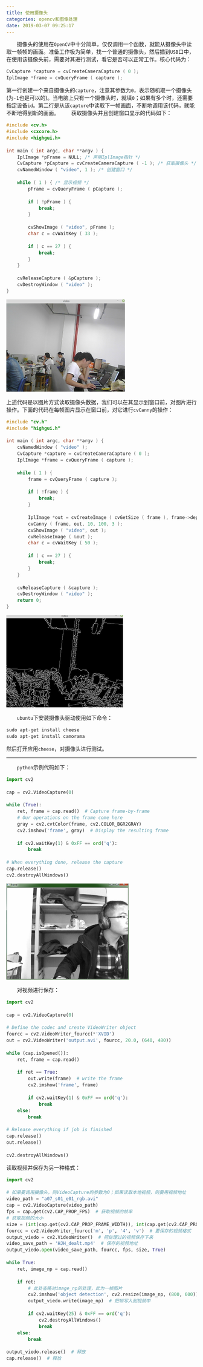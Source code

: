 ```yaml
---
title: 使用摄像头
categories: opencv和图像处理
date: 2019-03-07 09:25:17
---
```

&emsp;&emsp;摄像头的使用在`OpenCV`中十分简单，仅仅调用一个函数，就能从摄像头中读取一帧帧的画面。准备工作极为简单，找一个普通的摄像头，然后插到`USB`口中，在使用该摄像头前，需要对其进行测试，看它是否可以正常工作。核心代码为：<!--more-->

``` cpp
CvCapture *capture = cvCreateCameraCapture ( 0 );
IplImage *frame = cvQueryFrame ( capture );
```

第一行创建一个来自摄像头的`capture`，注意其参数为`0`，表示随机取一个摄像头(为`-1`也是可以的)。当电脑上只有一个摄像头时，就填`0`；如果有多个时，还需要指定设备`id`。第二行是从该`capture`中读取下一帧画面，不断地调用该代码，就能不断地得到新的画面。
&emsp;&emsp;获取摄像头并且创建窗口显示的代码如下：

``` cpp
#include <cv.h>
#include <cxcore.h>
#include <highgui.h>

int main ( int argc, char **argv ) {
    IplImage *pFrame = NULL; /* 声明IplImage指针 */
    CvCapture *pCapture = cvCreateCameraCapture ( -1 ); /* 获取摄像头 */
    cvNamedWindow ( "video", 1 ); /* 创建窗口 */

    while ( 1 ) { /* 显示视频 */
        pFrame = cvQueryFrame ( pCapture );

        if ( !pFrame ) {
            break;
        }

        cvShowImage ( "video", pFrame );
        char c = cvWaitKey ( 33 );

        if ( c == 27 ) {
            break;
        }
    }

    cvReleaseCapture ( &pCapture );
    cvDestroyWindow ( "video" );
}
```

<img src="./使用摄像头/1.png" height="244" width="314">

上述代码是以图片方式读取摄像头数据，我们可以在其显示到窗口前，对图片进行操作。下面的代码在每帧图片显示在窗口前，对它进行`cvCanny`的操作：

``` cpp
#include "cv.h"
#include "highgui.h"

int main ( int argc, char **argv ) {
    cvNamedWindow ( "video" );
    CvCapture *capture = cvCreateCameraCapture ( 0 );
    IplImage *frame = cvQueryFrame ( capture );

    while ( 1 ) {
        frame = cvQueryFrame ( capture );

        if ( !frame ) {
            break;
        }

        IplImage *out = cvCreateImage ( cvGetSize ( frame ), frame->depth, 1 );
        cvCanny ( frame, out, 10, 100, 3 );
        cvShowImage ( "video", out );
        cvReleaseImage ( &out );
        char c = cvWaitKey ( 50 );

        if ( c == 27 ) {
            break;
        }
    }

    cvReleaseCapture ( &capture );
    cvDestroyWindow ( "video" );
    return 0;
}
```

<img src="./使用摄像头/2.png" height="244" width="309">

&emsp;&emsp;`ubuntu`下安装摄像头驱动使用如下命令：

``` cpp
sudo apt-get install cheese
sudo apt-get install camorama
```

然后打开应用`cheese`，对摄像头进行测试。

---

&emsp;&emsp;`python`示例代码如下：

``` python
import cv2

cap = cv2.VideoCapture(0)

while (True):
    ret, frame = cap.read()  # Capture frame-by-frame
    # Our operations on the frame come here
    gray = cv2.cvtColor(frame, cv2.COLOR_BGR2GRAY)
    cv2.imshow('frame', gray)  # Display the resulting frame

    if cv2.waitKey(1) & 0xFF == ord('q'):
        break

# When everything done, release the capture
cap.release()
cv2.destroyAllWindows()
```

<img src="./使用摄像头/3.png" height="254" width="324">

&emsp;&emsp;对视频进行保存：

``` python
import cv2

cap = cv2.VideoCapture(0)

# Define the codec and create VideoWriter object
fourcc = cv2.VideoWriter_fourcc(*'XVID')
out = cv2.VideoWriter('output.avi', fourcc, 20.0, (640, 480))

while (cap.isOpened()):
    ret, frame = cap.read()

    if ret == True:
        out.write(frame)  # write the frame
        cv2.imshow('frame', frame)

        if cv2.waitKey(1) & 0xFF == ord('q'):
            break
    else:
        break

# Release everything if job is finished
cap.release()
out.release()

cv2.destroyAllWindows()
```

读取视频并保存为另一种格式：

``` python
import cv2

# 如果要调用摄像头，则VideoCapture的参数为0；如果读取本地视频，则要用视频地址
video_path = "a07_s01_e01_rgb.avi"
cap = cv2.VideoCapture(video_path)
fps = cap.get(cv2.CAP_PROP_FPS)  # 获取视频的帧率
# 获取视频的大小
size = (int(cap.get(cv2.CAP_PROP_FRAME_WIDTH)), int(cap.get(cv2.CAP_PROP_FRAME_HEIGHT)))
fourcc = cv2.VideoWriter_fourcc('m', 'p', '4', 'v')  # 要保存的视频格式
output_viedo = cv2.VideoWriter()  # 把处理过的视频保存下来
video_save_path = 'HJH_dealt.mp4'  # 保存的视频地址
output_viedo.open(video_save_path, fourcc, fps, size, True)

while True:
    ret, image_np = cap.read()

    if ret:
        # 此处省略对image_np的处理，此为一帧图片
        cv2.imshow('object detection', cv2.resize(image_np, (800, 600)))
        output_viedo.write(image_np)  # 把帧写入到视频中

        if cv2.waitKey(25) & 0xFF == ord('q'):
            cv2.destroyAllWindows()
            break
    else:
        break

output_viedo.release()  # 释放
cap.release()  # 释放
```